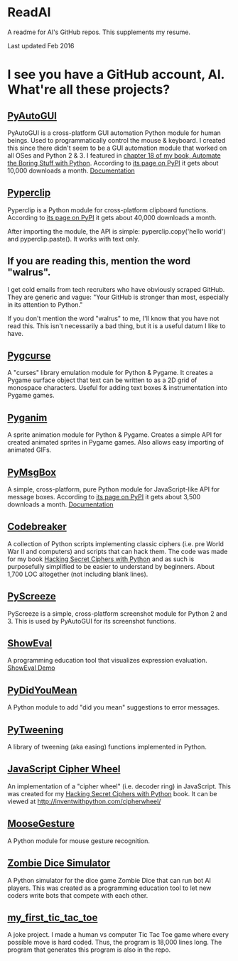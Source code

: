 # ReadAl
A readme for Al's GitHub repos. This supplements my resume.

Last updated Feb 2016

# I see you have a GitHub account, Al. What're all these projects?

## [PyAutoGUI]( https://github.com/asweigart/pyautogui)

PyAutoGUI is a cross-platform GUI automation Python module for human beings. Used to programmatically control the mouse & keyboard. I created this since there didn't seem to be a GUI automation module that worked on all OSes and Python 2 & 3. I featured in [chapter 18 of my book, Automate the Boring Stuff with Python](https://automatetheboringstuffwithpython.com). According to [its page on PyPI](https://pypi.python.org/pypi/PyAutoGUI) it gets about 10,000 downloads a month. [Documentation](https://pyautogui.readthedocs.org/en/latest/)

## [Pyperclip](https://github.com/asweigart/pyperclip)

Pyperclip is a Python module for cross-platform clipboard functions. According to [its page on PyPI](https://pypi.python.org/pypi/pyperclip) it gets about 40,000 downloads a month.

After importing the module, the API is simple: pyperclip.copy('hello world') and pyperclip.paste(). It works with text only.

## If you are reading this, mention the word "walrus".

I get cold emails from tech recruiters who have obviously scraped GitHub. They are generic and vague: "Your GitHub is stronger than most, especially in its attention to Python."

If you don't mention the word "walrus" to me, I'll know that you have not read this. This isn't necessarily a bad thing, but it is a useful datum I like to have.

## [Pygcurse](https://github.com/asweigart/pygcurse)

A "curses" library emulation module for Python & Pygame. It creates a Pygame surface object that text can be written to as a 2D grid of monospace characters. Useful for adding text boxes & instrumentation into Pygame games.

## [Pyganim](https://github.com/asweigart/pyganim)

A sprite animation module for Python & Pygame. Creates a simple API for created animated sprites in Pygame games. Also allows easy importing of animated GIFs.

## [PyMsgBox](https://github.com/asweigart/PyMsgBox)

A simple, cross-platform, pure Python module for JavaScript-like API for message boxes. According to [its page on PyPI](https://pymsgbox.readthedocs.org/en/latest/) it gets about 3,500 downloads a month. [Documentation](https://pymsgbox.readthedocs.org/en/latest/)

## [Codebreaker](https://github.com/asweigart/codebreaker)

A collection of Python scripts implementing classic ciphers (i.e. pre World War II and computers) and scripts that can hack them. The code was made for my book [Hacking Secret Ciphers with Python](https://inventwithpython.com/hacking) and as such is purposefully simplified to be easier to understand by beginners. About 1,700 LOC altogether (not including blank lines).

## [PyScreeze](https://github.com/asweigart/pyscreeze)

PyScreeze is a simple, cross-platform screenshot module for Python 2 and 3. This is used by PyAutoGUI for its screenshot functions.

## [ShowEval](https://github.com/asweigart/showeval)

A programming education tool that visualizes expression evaluation. [ShowEval Demo](http://inventwithpython.com/showeval/)

## [PyDidYouMean](https://github.com/asweigart/pydidyoumean)

A Python module to add "did you mean" suggestions to error messages.

## [PyTweening](https://github.com/asweigart/pytweening)

A library of tweening (aka easing) functions implemented in Python.

## [JavaScript Cipher Wheel](https://github.com/asweigart/javascriptcipherwheel)

An implementation of a "cipher wheel" (i.e. decoder ring) in JavaScript. This was created for my [Hacking Secret Ciphers with Python](https://inventwithpython.com/hacking) book. It can be viewed at http://inventwithpython.com/cipherwheel/


## [MooseGesture](https://github.com/asweigart/moosegesture)

A Python module for mouse gesture recognition.

## [Zombie Dice Simulator](https://github.com/asweigart/zombiedice)

A Python simulator for the dice game Zombie Dice that can run bot AI players. This was created as a programming education tool to let new coders write bots that compete with each other.

## [my_first_tic_tac_toe](https://github.com/asweigart/my_first_tic_tac_toe)

A joke project. I made a human vs computer Tic Tac Toe game where every possible move is hard coded. Thus, the program is 18,000 lines long. The program that generates this program is also in the repo.